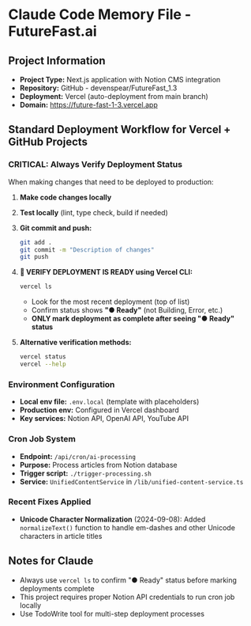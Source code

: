 # Claude Code Memory File - FutureFast.ai

## Project Information
- **Project Type:** Next.js application with Notion CMS integration
- **Repository:** GitHub - devenspear/FutureFast_1.3  
- **Deployment:** Vercel (auto-deployment from main branch)
- **Domain:** https://future-fast-1-3.vercel.app

## Standard Deployment Workflow for Vercel + GitHub Projects

### CRITICAL: Always Verify Deployment Status
When making changes that need to be deployed to production:

1. **Make code changes locally**
2. **Test locally** (lint, type check, build if needed)
3. **Git commit and push:**
   ```bash
   git add .
   git commit -m "Description of changes"
   git push
   ```
4. **🚨 VERIFY DEPLOYMENT IS READY using Vercel CLI:**
   ```bash
   vercel ls
   ```
   - Look for the most recent deployment (top of list)
   - Confirm status shows **"● Ready"** (not Building, Error, etc.)
   - **ONLY mark deployment as complete after seeing "● Ready" status**

5. **Alternative verification methods:**
   ```bash
   vercel status
   vercel --help
   ```

### Environment Configuration
- **Local env file:** `.env.local` (template with placeholders)
- **Production env:** Configured in Vercel dashboard
- **Key services:** Notion API, OpenAI API, YouTube API

### Cron Job System
- **Endpoint:** `/api/cron/ai-processing`
- **Purpose:** Process articles from Notion database
- **Trigger script:** `./trigger-processing.sh`
- **Service:** `UnifiedContentService` in `/lib/unified-content-service.ts`

### Recent Fixes Applied
- **Unicode Character Normalization** (2024-09-08): Added `normalizeText()` function to handle em-dashes and other Unicode characters in article titles

## Notes for Claude
- Always use `vercel ls` to confirm "● Ready" status before marking deployments complete
- This project requires proper Notion API credentials to run cron job locally
- Use TodoWrite tool for multi-step deployment processes